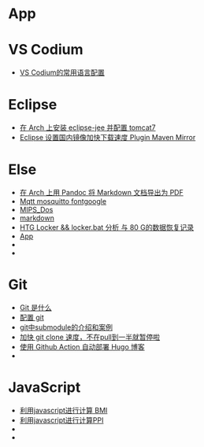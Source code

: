 # App
# VS Codium

- [VS Codium的常用语言配置](/code/app/VSCodiumConfigure.md)

# Eclipse

- [在 Arch 上安装 eclipse-jee 并配置 tomcat7](/code/app/eclipse.md)
- [Eclipse 设置国内镜像加快下载速度 Plugin Maven Mirror](/code/app/eclipse-mirror.md)

# Else

- [在 Arch 上用 Pandoc 将 Markdown 文档导出为 PDF](/code/app/pandoc.md)
- [Mqtt mosquitto fontgoogle](/code/app/mqtt.md)
- [MIPS_Dos](/code/app/MIPS_Dos.md)
- [markdown](/code/app/markdown.md)
- [HTG Locker && locker.bat 分析 与 80 G的数据恢复记录](/code/app/htglocker.md)
- [App](/code/app/app.md)
- [](/code/app/.md)
- [](/code/app/.md)

# Git

- [Git 是什么](/code/git/WhatsGit.md)
- [配置 git](/code/git/GitConfigUsage.md)
- [git中submodule的介绍和案例](/code/git/GitSubmodule.md)
- [加快 git clone 速度，不在pull到一半就暂停啦](/code/git/GitCloneSlowFix.md)
- [使用 Github Action 自动部署 Hugo 博客](/code/git/github_action.md)
- [](/code/git/.md)

# JavaScript

- [利用javascript进行计算 BMI](/code/js/JsDemoBmi.md)
- [利用javascript进行计算PPI](/code/js/JsDemoPpi.md)
- [](/code/js/.md)
- [](/code/js/.md)
